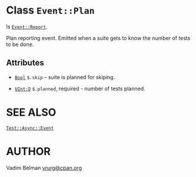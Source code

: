 Class `Event::Plan`
===================

Is [`Event::Report`](Report.md).

Plan reporting event. Emitted when a suite gets to know the number of tests to be done.

Attributes
----------

  * [`Bool`](https://docs.raku.org/type/Bool) `$.skip` – suite is planned for skiping.

  * [`UInt:D`](https://docs.raku.org/type/UInt) `$.planned`, required - number of tests planned.

SEE ALSO
========

[`Test::Async::Event`](../Event.md)

AUTHOR
======

Vadim Belman <vrurg@cpan.org>

